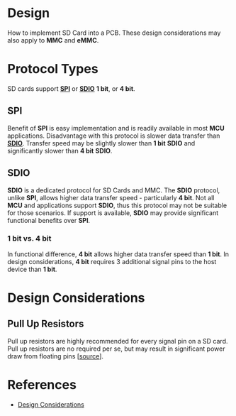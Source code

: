 # Design
How to implement SD Card into a PCB. These design considerations may also apply to **MMC** and **eMMC**.

# Protocol Types
SD cards support **[SPI](#spi)** or **[SDIO](#sdio)** **1 bit**, or **4 bit**.

## SPI
Benefit of **SPI** is easy implementation and is readily available in most **MCU** applications.
Disadvantage with this protocol is slower data transfer than **[SDIO](#sdio)**. Transfer speed may be slightly slower than **1 bit** **SDIO** and significantly slower than **4 bit** **SDIO**.

## SDIO
**SDIO** is a dedicated protocol for SD Cards and MMC. The **SDIO** protocol, unlike **SPI**, allows higher data transfer speed - particularly **4 bit**. Not all **MCU** and applications support **SDIO**, thus this protocol may not be suitable for those scenarios. If support is available, **SDIO** may provide significant functional benefits over **SPI**.

### 1 bit vs. 4 bit
In functional difference, **4 bit** allows higher data transfer speed than **1 bit**. In design considerations, **4 bit** requires 3 additional signal pins to the host device than **1 bit**.

# Design Considerations
## Pull Up Resistors
Pull up resistors are highly recommended for every signal pin on a SD card. Pull up resistors are no required per se, but may result in significant power draw from floating pins [[source](https://www.reddit.com/r/AskElectronics/comments/ek1da3/comment/fd506t2/?utm_source=share&utm_medium=web3x&utm_name=web3xcss&utm_term=1&utm_content=share_button)].


# References
- [Design Considerations](https://www.acmesystems.it/pcb_microsd)
